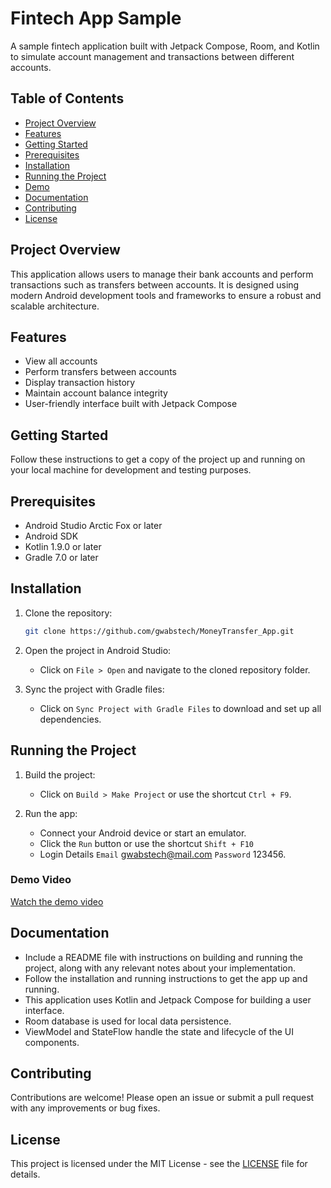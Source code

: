 # Fintech App Sample

A sample fintech application built with Jetpack Compose, Room, and Kotlin to simulate account management and transactions between different accounts.

## Table of Contents

- [Project Overview](#project-overview)
- [Features](#features)
- [Getting Started](#getting-started)
- [Prerequisites](#prerequisites)
- [Installation](#installation)
- [Running the Project](#running-the-project)
- [Demo](#demo)
- [Documentation](#documentation)
- [Contributing](#contributing)
- [License](#license)

## Project Overview

This application allows users to manage their bank accounts and perform transactions such as transfers between accounts. It is designed using modern Android development tools and frameworks to ensure a robust and scalable architecture.

## Features

- View all accounts
- Perform transfers between accounts
- Display transaction history
- Maintain account balance integrity
- User-friendly interface built with Jetpack Compose

## Getting Started

Follow these instructions to get a copy of the project up and running on your local machine for development and testing purposes.

## Prerequisites

- Android Studio Arctic Fox or later
- Android SDK
- Kotlin 1.9.0 or later
- Gradle 7.0 or later

## Installation

1. Clone the repository:

    ```bash
    git clone https://github.com/gwabstech/MoneyTransfer_App.git
    ```

2. Open the project in Android Studio:

    - Click on `File > Open` and navigate to the cloned repository folder.

3. Sync the project with Gradle files:

    - Click on `Sync Project with Gradle Files` to download and set up all dependencies.

## Running the Project

1. Build the project:

    - Click on `Build > Make Project` or use the shortcut `Ctrl + F9`.

2. Run the app:

    - Connect your Android device or start an emulator.
    - Click the `Run` button or use the shortcut `Shift + F10`
    - Login Details `Email`  gwabstech@mail.com `Password`  123456.

### Demo Video
[Watch the demo video](https://youtu.be/HYCVczBNfHg)

## Documentation

- Include a README file with instructions on building and running the project, along with any relevant notes about your implementation.
- Follow the installation and running instructions to get the app up and running.
- This application uses Kotlin and Jetpack Compose for building a user interface.
- Room database is used for local data persistence.
- ViewModel and StateFlow handle the state and lifecycle of the UI components.

## Contributing

Contributions are welcome! Please open an issue or submit a pull request with any improvements or bug fixes.

## License

This project is licensed under the MIT License - see the [LICENSE](LICENSE) file for details.
